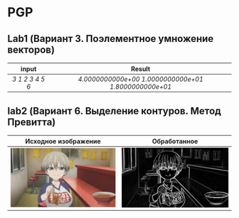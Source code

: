 # PGP

## Lab1 (Вариант 3. Поэлементное умножение векторов)
| input             |  Result |
:-------------------------:|:-------------------------:
*3  1 2 3  4 5 6*  |  *4.0000000000e+00 1.0000000000e+01 1.8000000000e+01*





## lab2 (Вариант 6. Выделение контуров. Метод Превитта)
| Исходное изображение             |  Обработанное |
:-------------------------:|:-------------------------:
![](https://github.com/PitKoro/parallel_programming/blob/master/lab2/Data/in.png)  |  ![](https://github.com/PitKoro/parallel_programming/blob/master/lab2/Data/out.png)

